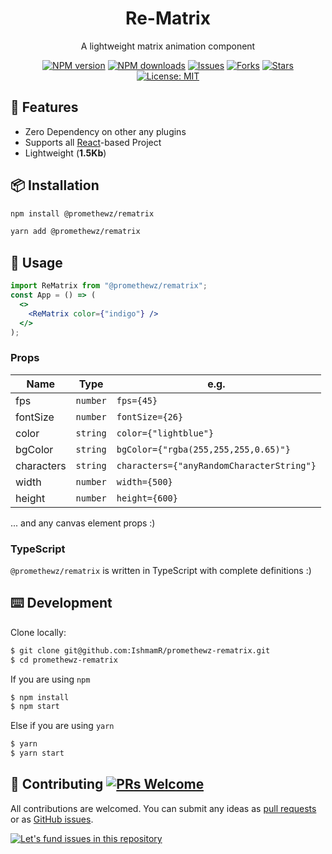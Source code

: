 <div align="center"><h1>Re-Matrix</h1></div>

<div align="center">

A lightweight matrix animation component

[![NPM version][npm-img]][npm-url] [![NPM downloads][download-img]][download-url]
[![Issues][issue-img]][issue-url] [![Forks][fork-img]][fork-url] [![Stars][star-img]][star-url]
[![License: MIT][mit-img]][mit-url]

</div>

## 🎉 Features

- Zero Dependency on other any plugins
- Supports all [React]-based Project
- Lightweight (<b>1.5Kb</b>)

## 📦 Installation

```bash
npm install @promethewz/rematrix
```

```bash
yarn add @promethewz/rematrix
```

## 🔨 Usage

```jsx
import ReMatrix from "@promethewz/rematrix";
const App = () => (
  <>
    <ReMatrix color={"indigo"} />
  </>
);
```

### Props

| Name       | Type     | e.g.                                      |
| ---------- | -------- | ----------------------------------------- |
| fps        | `number` | `fps={45}`                                |
| fontSize   | `number` | `fontSize={26}`                           |
| color      | `string` | `color={"lightblue"}`                     |
| bgColor    | `string` | `bgColor={"rgba(255,255,255,0.65)"}`      |
| characters | `string` | `characters={"anyRandomCharacterString"}` |
| width      | `number` | `width={500}`                             |
| height     | `number` | `height={600}`                            |

... and any canvas element props :)

### TypeScript

`@promethewz/rematrix` is written in TypeScript with complete definitions :)

## ⌨️ Development

Clone locally:

```bash
$ git clone git@github.com:IshmamR/promethewz-rematrix.git
$ cd promethewz-rematrix
```

If you are using `npm`

```sh
$ npm install
$ npm start
```

Else if you are using `yarn`

```sh
$ yarn
$ yarn start
```

## 🤝 Contributing [![PRs Welcome](https://img.shields.io/badge/PRs-welcome-brightgreen.svg?style=flat-square)](http://makeapullrequest.com)

All contributions are welcomed.
You can submit any ideas as [pull requests](https://github.com/IshmamR/promethewz-rematrix/pulls) or as [GitHub issues](https://github.com/IshmamR/promethewz-rematrix/issues).

[![Let's fund issues in this repository](https://issuehunt.io/static/embed/issuehunt-button-v1.svg)](https://issuehunt.io/r/IshmamR/promethewz-rematrix)

<!-- links -->

[react]: https://reactjs.org/
[mit-img]: https://img.shields.io/github/license/IshmamR/promethewz-rematrix?style=plastic
[mit-url]: ./LICENSE
[npm-img]: https://img.shields.io/npm/v/@promethewz/rematrix.svg?style=plastic
[npm-url]: https://www.npmjs.com/package/@promethewz/rematrix
[download-img]: https://img.shields.io/npm/dt/@promethewz/rematrix.svg?style=plastic
[download-url]: https://www.npmjs.com/package/@promethewz/rematrix
[issue-img]: https://img.shields.io/github/issues/IshmamR/promethewz-rematrix?style=plastic
[issue-url]: https://github.com/IshmamR/promethewz-rematrix/issues
[fork-img]: https://img.shields.io/github/forks/IshmamR/promethewz-rematrix?style=plastic
[fork-url]: https://github.com/IshmamR/promethewz-rematrix/fork
[star-img]: https://img.shields.io/github/stars/IshmamR/promethewz-rematrix?style=plastic
[star-url]: https://github.com/IshmamR/promethewz-rematrix
